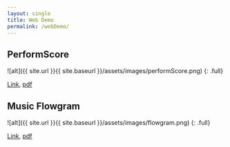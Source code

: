 ```yaml
---
layout: single
title: Web Demo
permalink: /webDemo/
---
```


## PerformScore

![alt]({{ site.url }}{{ site.baseurl }}/assets/images/performScore.png)
{: .full}

[Link](https://jdasam.github.io/PerformScore/),
[pdf](https://ismir2017.smcnus.org/lbds/Jeong2017.pdf)

## Music Flowgram

![alt]({{ site.url }}{{ site.baseurl }}/assets/images/flowgram.png)
{: .full}

[Link](https://jdasam.github.io/visualization/main.html),
[pdf](http://mac.kaist.ac.kr/pubs/JeongNam-tenor2016.pdf)